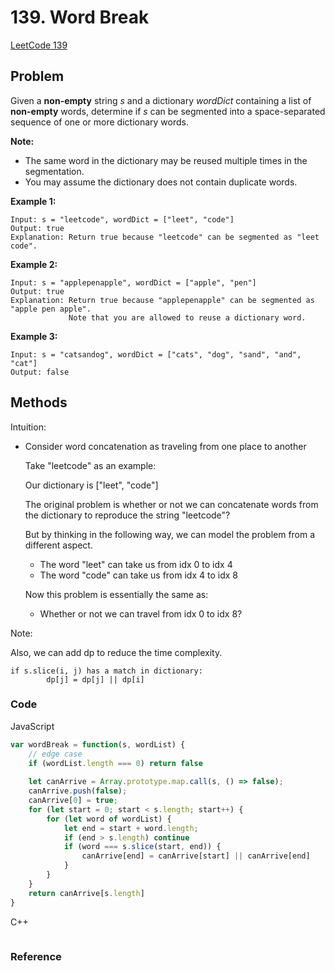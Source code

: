 # 139. Word Break

[LeetCode 139](https://leetcode.com/problems/word-break/)

## Problem

Given a **non-empty** string *s* and a dictionary *wordDict* containing a list of **non-empty** words, determine if *s* can be segmented into a space-separated sequence of one or more dictionary words.

**Note:**

- The same word in the dictionary may be reused multiple times in the segmentation.
- You may assume the dictionary does not contain duplicate words.

**Example 1:**

```
Input: s = "leetcode", wordDict = ["leet", "code"]
Output: true
Explanation: Return true because "leetcode" can be segmented as "leet code".
```

**Example 2:**

```
Input: s = "applepenapple", wordDict = ["apple", "pen"]
Output: true
Explanation: Return true because "applepenapple" can be segmented as "apple pen apple".
             Note that you are allowed to reuse a dictionary word.
```

**Example 3:**

```
Input: s = "catsandog", wordDict = ["cats", "dog", "sand", "and", "cat"]
Output: false
```

## Methods
Intuition: 

* Consider word concatenation as traveling from one place to another

  Take "leetcode" as an example:

  Our dictionary is ["leet", "code"]

  The original problem is whether or not we can concatenate words from the dictionary to reproduce the string "leetcode"?

  But by thinking in the following way, we can model the problem from a different aspect.

  * The word "leet" can take us from idx 0 to idx 4
  * The word "code" can take us from idx 4 to idx 8

  Now this problem is essentially the same as:

  * Whether or not we can travel from idx 0 to idx 8?

Note: 

Also, we can add dp to reduce the time complexity.

```
if s.slice(i, j) has a match in dictionary:
		dp[j] = dp[j] || dp[i]
```

### Code

JavaScript

```JavaScript
var wordBreak = function(s, wordList) {
    // edge case 
    if (wordList.length === 0) return false
  	
    let canArrive = Array.prototype.map.call(s, () => false);
    canArrive.push(false);
    canArrive[0] = true;
    for (let start = 0; start < s.length; start++) {
        for (let word of wordList) {
            let end = start + word.length;
            if (end > s.length) continue
            if (word === s.slice(start, end)) {
                canArrive[end] = canArrive[start] || canArrive[end]
            }
        }   
    }
    return canArrive[s.length]
}
```

C++

```c++

```



### Reference

